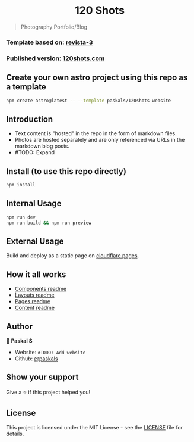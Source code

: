 <h1 align="center">120 Shots</h1>

> Photography Portfolio/Blog

### Template based on: [revista-3](https://github.com/erfianugrah/revista-3)

### Published version: [120shots.com](https://120shots.com)

## Create your own astro project using this repo as a template

```sh
npm create astro@latest -- --template paskals/120shots-website
```

## Introduction

- Text content is "hosted" in the repo in the form of markdown files.
- Photos are hosted separately and are only referenced via URLs in the markdown blog posts.
- #TODO: Expand

## Install (to use this repo directly)

```sh
npm install
```

## Internal Usage

```sh
npm run dev
npm run build && npm run preview
```

## External Usage

Build and deploy as a static page on [cloudflare pages](https://developers.cloudflare.com/pages/framework-guides/deploy-an-astro-site/).

## How it all works

- [Components readme](src/Components-README.md)
- [Layouts readme](src/Layouts-README.md)
- [Pages readme](src/Pages-README.md)
- [Content readme](src/Content-README.md)

## Author

👤 **Paskal S**

- Website: `#TODO: Add website`
- Github: [@paskals](https://github.com/paskals)

## Show your support

Give a ⭐️ if this project helped you!

## License

This project is licensed under the MIT License - see the [LICENSE](LICENSE) file for details.
